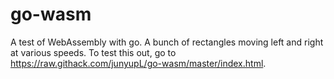 # go-wasm
A test of WebAssembly with go. A bunch of rectangles moving left and right at various speeds.
To test this out, go to https://raw.githack.com/junyupL/go-wasm/master/index.html.
